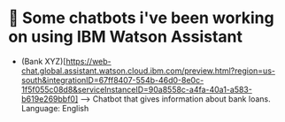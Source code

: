 # :robot: Some chatbots i've been working on using IBM Watson Assistant

- (Bank XYZ)[https://web-chat.global.assistant.watson.cloud.ibm.com/preview.html?region=us-south&integrationID=67ff8407-554b-46d0-8e0c-1f5f055c08d8&serviceInstanceID=90a8558c-a4fa-40a1-a583-b619e269bbf0] --> Chatbot that gives information about bank loans. Language: English
